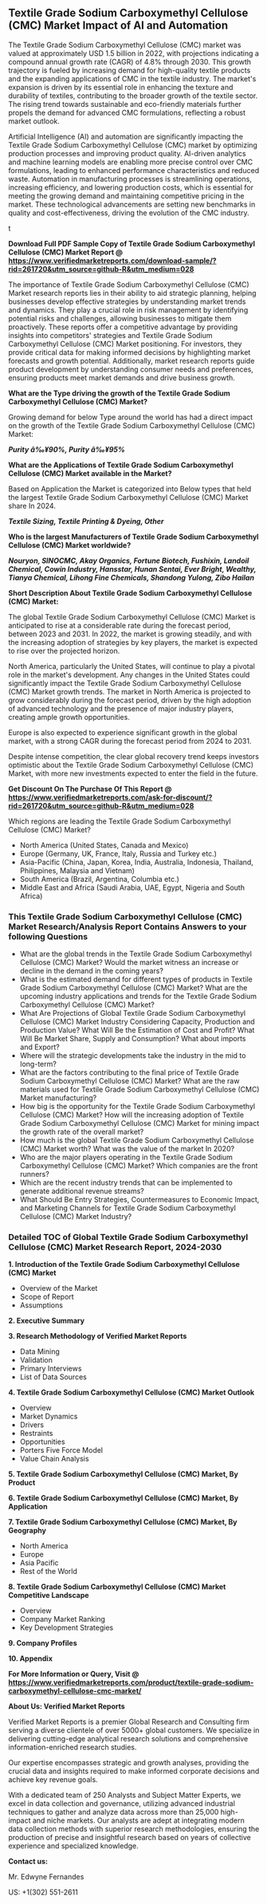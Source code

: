 <h2>Textile Grade Sodium Carboxymethyl Cellulose (CMC) Market Impact of AI and Automation</h2><p>The Textile Grade Sodium Carboxymethyl Cellulose (CMC) market was valued at approximately USD 1.5 billion in 2022, with projections indicating a compound annual growth rate (CAGR) of 4.8% through 2030. This growth trajectory is fueled by increasing demand for high-quality textile products and the expanding applications of CMC in the textile industry. The market's expansion is driven by its essential role in enhancing the texture and durability of textiles, contributing to the broader growth of the textile sector. The rising trend towards sustainable and eco-friendly materials further propels the demand for advanced CMC formulations, reflecting a robust market outlook.</p><p>Artificial Intelligence (AI) and automation are significantly impacting the Textile Grade Sodium Carboxymethyl Cellulose (CMC) market by optimizing production processes and improving product quality. AI-driven analytics and machine learning models are enabling more precise control over CMC formulations, leading to enhanced performance characteristics and reduced waste. Automation in manufacturing processes is streamlining operations, increasing efficiency, and lowering production costs, which is essential for meeting the growing demand and maintaining competitive pricing in the market. These technological advancements are setting new benchmarks in quality and cost-effectiveness, driving the evolution of the CMC industry.</p>t</p><p id="" class=""><strong>Download Full PDF Sample Copy of Textile Grade Sodium Carboxymethyl Cellulose (CMC) Market Report @ <a href="https://www.verifiedmarketreports.com/download-sample/?rid=261720&utm_source=github-R&utm_medium=028" target="_blank">https://www.verifiedmarketreports.com/download-sample/?rid=261720&utm_source=github-R&utm_medium=028</a></strong></p><p>The importance of&nbsp;Textile Grade Sodium Carboxymethyl Cellulose (CMC) Market research reports lies in their ability to aid strategic planning, helping businesses develop effective strategies by understanding market trends and dynamics. They play a crucial role in risk management by identifying potential risks and challenges, allowing businesses to mitigate them proactively. These reports offer a competitive advantage by providing insights into competitors' strategies and Textile Grade Sodium Carboxymethyl Cellulose (CMC) Market positioning. For investors, they provide critical data for making informed decisions by highlighting market forecasts and growth potential. Additionally, market research reports guide product development by understanding consumer needs and preferences, ensuring products meet market demands and drive business growth.</p><p><strong>What are the&nbsp;Type driving the growth of the Textile Grade Sodium Carboxymethyl Cellulose (CMC) Market?</strong></p><p id="" class="">Growing demand for below Type around the world has had a direct impact on the growth of the Textile Grade Sodium Carboxymethyl Cellulose (CMC) Market:</p><em><strong>Purity â‰¥90%, Purity â‰¥95%</strong></em></p><strong>What are the&nbsp;Applications&nbsp;of Textile Grade Sodium Carboxymethyl Cellulose (CMC) Market available in the Market?</strong></p><p id="" class="">Based on Application the Market is categorized into Below types that held the largest Textile Grade Sodium Carboxymethyl Cellulose (CMC) Market share In 2024.</p><em><strong>Textile Sizing, Textile Printing & Dyeing, Other</strong></em></p><strong>Who is the largest Manufacturers of Textile Grade Sodium Carboxymethyl Cellulose (CMC) Market worldwide?</strong></p><p><em><strong>Nouryon, SINOCMC, Akay Organics, Fortune Biotech, Fushixin, Landoil Chemical, Cowin Industry, Hansstar, Hunan Sentai, Ever Bright, Wealthy, Tianya Chemical, Lihong Fine Chemicals, Shandong Yulong, Zibo Hailan</strong></em></p><p id="" class=""><strong>Short Description About Textile Grade Sodium Carboxymethyl Cellulose (CMC) Market:</strong></p><p>The global Textile Grade Sodium Carboxymethyl Cellulose (CMC) Market is anticipated to rise at a considerable rate during the forecast period, between 2023 and 2031. In 2022, the market is growing steadily, and with the increasing adoption of strategies by key players, the market is expected to rise over the projected horizon.</p><p>North America, particularly the United States, will continue to play a pivotal role in the market's development. Any changes in the United States could significantly impact the Textile Grade Sodium Carboxymethyl Cellulose (CMC) Market growth trends. The market in North America is projected to grow considerably during the forecast period, driven by the high adoption of advanced technology and the presence of major industry players, creating ample growth opportunities.</p><p>Europe is also expected to experience significant growth in the global market, with a strong CAGR during the forecast period from 2024 to 2031.</p><p>Despite intense competition, the clear global recovery trend keeps investors optimistic about the Textile Grade Sodium Carboxymethyl Cellulose (CMC) Market, with more new investments expected to enter the field in the future.</p><p id="" class=""><strong>Get Discount On The Purchase Of This Report @ <a href="https://www.verifiedmarketreports.com/ask-for-discount/?rid=261720&utm_source=github-R&utm_medium=028" target="_blank">https://www.verifiedmarketreports.com/ask-for-discount/?rid=261720&utm_source=github-R&utm_medium=028</a></strong></p>Which regions are leading the Textile Grade Sodium Carboxymethyl Cellulose (CMC) Market?</p><ul><li>North America (United States, Canada and Mexico)</li><li>Europe (Germany, UK, France, Italy, Russia and Turkey etc.)</li><li>Asia-Pacific (China, Japan, Korea, India, Australia, Indonesia, Thailand, Philippines, Malaysia and Vietnam)</li><li>South America (Brazil, Argentina, Columbia etc.)</li><li>Middle East and Africa (Saudi Arabia, UAE, Egypt, Nigeria and South Africa)</li></ul><h3 id="" class="">This Textile Grade Sodium Carboxymethyl Cellulose (CMC) Market Research/Analysis Report Contains Answers to your following Questions</h3><ul><li>What are the global trends in the Textile Grade Sodium Carboxymethyl Cellulose (CMC) Market? Would the market witness an increase or decline in the demand in the coming years?</li><li>What is the estimated demand for different types of products in Textile Grade Sodium Carboxymethyl Cellulose (CMC) Market? What are the upcoming industry applications and trends for the Textile Grade Sodium Carboxymethyl Cellulose (CMC) Market?</li><li>What Are Projections of Global Textile Grade Sodium Carboxymethyl Cellulose (CMC) Market Industry Considering Capacity, Production and Production Value? What Will Be the Estimation of Cost and Profit? What Will Be Market Share, Supply and Consumption? What about imports and Export?</li><li>Where will the strategic developments take the industry in the mid to long-term?</li><li>What are the factors contributing to the final price of Textile Grade Sodium Carboxymethyl Cellulose (CMC) Market? What are the raw materials used for Textile Grade Sodium Carboxymethyl Cellulose (CMC) Market manufacturing?</li><li>How big is the opportunity for the Textile Grade Sodium Carboxymethyl Cellulose (CMC) Market? How will the increasing adoption of Textile Grade Sodium Carboxymethyl Cellulose (CMC) Market for mining impact the growth rate of the overall market?</li><li>How much is the global Textile Grade Sodium Carboxymethyl Cellulose (CMC) Market worth? What was the value of the market In 2020?</li><li>Who are the major players operating in the Textile Grade Sodium Carboxymethyl Cellulose (CMC) Market? Which companies are the front runners?</li><li>Which are the recent industry trends that can be implemented to generate additional revenue streams?</li><li>What Should Be Entry Strategies, Countermeasures to Economic Impact, and Marketing Channels for Textile Grade Sodium Carboxymethyl Cellulose (CMC) Market Industry?</li></ul><h3 id="" class="">Detailed TOC of Global Textile Grade Sodium Carboxymethyl Cellulose (CMC) Market Research Report, 2024-2030</h3><p id="" class=""><strong>1. Introduction of the Textile Grade Sodium Carboxymethyl Cellulose (CMC) Market</strong></p><ul><li>Overview of the Market</li><li>Scope of Report</li><li>Assumptions</li></ul><p id="" class=""><strong>2. Executive Summary</strong></p><p id="" class=""><strong>3. Research Methodology of Verified Market Reports</strong></p><ul><li>Data Mining</li><li>Validation</li><li>Primary Interviews</li><li>List of Data Sources</li></ul><p id="" class=""><strong>4. Textile Grade Sodium Carboxymethyl Cellulose (CMC) Market Outlook</strong></p><ul><li>Overview</li><li>Market Dynamics</li><li>Drivers</li><li>Restraints</li><li>Opportunities</li><li>Porters Five Force Model</li><li>Value Chain Analysis</li></ul><p id="" class=""><strong>5. Textile Grade Sodium Carboxymethyl Cellulose (CMC) Market, By Product</strong></p><p id="" class=""><strong>6. Textile Grade Sodium Carboxymethyl Cellulose (CMC) Market, By Application</strong></p><p id="" class=""><strong>7. Textile Grade Sodium Carboxymethyl Cellulose (CMC) Market, By Geography</strong></p><ul><li>North America</li><li>Europe</li><li>Asia Pacific</li><li>Rest of the World</li></ul><p id="" class=""><strong>8. Textile Grade Sodium Carboxymethyl Cellulose (CMC) Market Competitive Landscape</strong></p><ul><li>Overview</li><li>Company Market Ranking</li><li>Key Development Strategies</li></ul><p id="" class=""><strong>9. Company Profiles</strong></p><p id="" class=""><strong>10. Appendix</strong></p><p id="" class=""><strong>For More Information or Query, Visit @ <a href="https://www.verifiedmarketreports.com/product/textile-grade-sodium-carboxymethyl-cellulose-cmc-market/" target="_blank">https://www.verifiedmarketreports.com/product/textile-grade-sodium-carboxymethyl-cellulose-cmc-market/</a></strong></p><p id="" class=""><strong>About Us: Verified Market Reports</strong></p><p id="" class="">Verified Market Reports is a premier Global Research and Consulting firm serving a diverse clientele of over 5000+ global customers. We specialize in delivering cutting-edge analytical research solutions and comprehensive information-enriched research studies.</p><p id="" class="">Our expertise encompasses strategic and growth analyses, providing the crucial data and insights required to make informed corporate decisions and achieve key revenue goals.</p><p id="" class="">With a dedicated team of 250 Analysts and Subject Matter Experts, we excel in data collection and governance, utilizing advanced industrial techniques to gather and analyze data across more than 25,000 high-impact and niche markets. Our analysts are adept at integrating modern data collection methods with superior research methodologies, ensuring the production of precise and insightful research based on years of collective experience and specialized knowledge.</p><p id="" class=""><strong>Contact us:</strong></p><p id="" class="">Mr. Edwyne Fernandes</p><p id="" class="">US: +1(302) 551-2611</p>